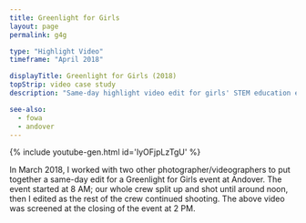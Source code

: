 ```yaml
---
title: Greenlight for Girls
layout: page
permalink: g4g

type: "Highlight Video"
timeframe: "April 2018"

displayTitle: Greenlight for Girls (2018)
topStrip: video case study
description: "Same-day highlight video edit for girls' STEM education event."

see-also:
  - fowa
  - andover
---
```


{% include youtube-gen.html id='IyOFjpLzTgU' %}

In March 2018, I worked with two other photographer/videographers to put together a same-day edit for a Greenlight for Girls event at Andover. The event started at 8 AM; our whole crew split up and shot until around noon, then I edited as the rest of the crew continued shooting. The above video was screened at the closing of the event at 2 PM.
